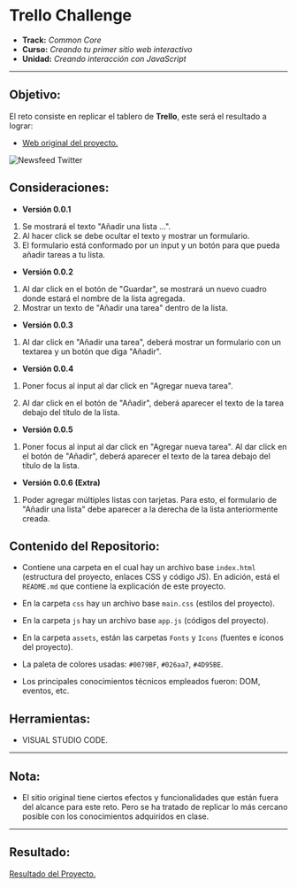 # **Trello Challenge**

* **Track:** _Common Core_
* **Curso:** _Creando tu primer sitio web interactivo_
* **Unidad:** _Creando interacción con JavaScript_

***

## Objetivo:

El reto consiste en replicar el tablero de **Trello**, este será el resultado a lograr:

* [Web original del proyecto.](https://trello.com/)

![Newsfeed Twitter](https://media.giphy.com/media/l1J9Ai0amYnS22ChW/giphy.gif)

## Consideraciones:

* **Versión 0.0.1**

1. Se mostrará el texto "Añadir una lista ...".
2. Al hacer click se debe ocultar el texto y mostrar un formulario.
3. El formulario está conformado por un input y un botón para que pueda añadir tareas a tu lista.

* **Versión 0.0.2**

1. Al dar click en el botón de "Guardar", se mostrará un nuevo cuadro donde estará el nombre de la lista agregada.
2. Mostrar un texto de "Añadir una tarea" dentro de la lista.

* **Versión 0.0.3**

1. Al dar click en "Añadir una tarea", deberá mostrar un formulario con un textarea y un botón que diga "Añadir".

* **Versión 0.0.4**

1. Poner focus al input al dar click en "Agregar nueva tarea".

2. Al dar click en el botón de "Añadir", deberá aparecer el texto de la tarea debajo del título de la lista.

* **Versión 0.0.5**

1. Poner focus al input al dar click en "Agregar nueva tarea".
Al dar click en el botón de "Añadir", deberá aparecer el texto de la tarea debajo del título de la lista.

* **Versión 0.0.6 (Extra)**

1. Poder agregar múltiples listas con tarjetas. Para esto, el formulario de "Añadir una lista" debe aparecer a la derecha de la lista anteriormente creada.

## Contenido del Repositorio:

* Contiene una carpeta en el cual hay un archivo base `index.html` (estructura del proyecto, enlaces CSS y código JS). En adición, está el `README.md` que contiene la explicación de este proyecto.

* En la carpeta `css` hay un archivo base `main.css` (estilos del proyecto).

* En la carpeta `js` hay un archivo base `app.js` (códigos del  proyecto).

* En la carpeta `assets`, están las carpetas `Fonts` y `Icons` (fuentes e íconos del proyecto).

* La paleta de colores usadas: `#0079BF`, `#026aa7`, `#4D95BE`.

* Los principales conocimientos técnicos empleados fueron: DOM, eventos, etc.

## Herramientas:

* VISUAL STUDIO CODE.

***
## Nota:

 * El sitio original tiene ciertos efectos y funcionalidades que están fuera del alcance para este reto. Pero se ha tratado de replicar lo más cercano posible con los conocimientos adquiridos en clase. 

***
## Resultado:
[Resultado del Proyecto.](#)